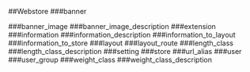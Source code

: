 ##Webstore
<a name='banner'/>
###banner

<a name='banner_image'/>
###banner_image

<a name='banner_image_description'/>
###banner_image_description

<a name='extension'/>
###extension

<a name='information'/>
###information

<a name='information_description'/>
###information_description

<a name='information_to_layout'/>
###information_to_layout

<a name='information_to_store'/>
###information_to_store

<a name='layout'/>
###layout

<a name='layout_route'/>
###layout_route

<a name='length_class'/>
###length_class

<a name='length_class_description'/>
###length_class_description

<a name='setting'/>
###setting

<a name='store'/>
###store

<a name='url_alias'/>
###url_alias

<a name='user'/>
###user

<a name='user_group'/>
###user_group

<a name='weight_class'/>
###weight_class

<a name='weight_class_description'/>
###weight_class_description